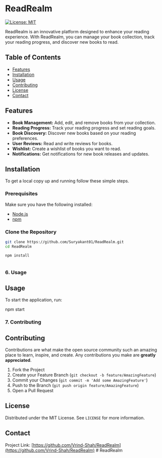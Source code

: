# ReadRealm

[![License: MIT](https://img.shields.io/badge/License-MIT-yellow.svg)](https://opensource.org/licenses/MIT)

ReadRealm is an innovative platform designed to enhance your reading experience. With ReadRealm, you can manage your book collection, track your reading progress, and discover new books to read.

## Table of Contents

- [Features](#features)
- [Installation](#installation)
- [Usage](#usage)
- [Contributing](#contributing)
- [License](#license)
- [Contact](#contact)

## Features

- **Book Management:** Add, edit, and remove books from your collection.
- **Reading Progress:** Track your reading progress and set reading goals.
- **Book Discovery:** Discover new books based on your reading preferences.
- **User Reviews:** Read and write reviews for books.
- **Wishlist:** Create a wishlist of books you want to read.
- **Notifications:** Get notifications for new book releases and updates.

## Installation

To get a local copy up and running follow these simple steps.

### Prerequisites

Make sure you have the following installed:
- [Node.js](https://nodejs.org/en/)
- [npm](https://www.npmjs.com/)

### Clone the Repository

```sh
git clone https://github.com/Suryakant01/ReadRealm.git
cd ReadRealm

npm install



```
### 6. Usage

## Usage

To start the application, run:


npm start


### 7. Contributing


## Contributing

Contributions are what make the open source community such an amazing place to learn, inspire, and create. Any contributions you make are **greatly appreciated**.

1. Fork the Project
2. Create your Feature Branch (`git checkout -b feature/AmazingFeature`)
3. Commit your Changes (`git commit -m 'Add some AmazingFeature'`)
4. Push to the Branch (`git push origin feature/AmazingFeature`)
5. Open a Pull Request

## License

Distributed under the MIT License. See `LICENSE` for more information.

## Contact

Project Link: [https://github.com/Vrind-Shah/ReadRealm](https://github.com/Vrind-Shah/ReadRealm)
#   R e a d R e a l m 
 
 
